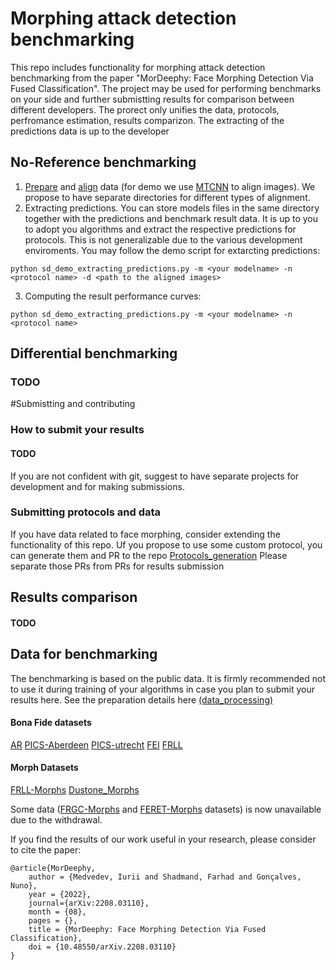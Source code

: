 # Morphing attack detection benchmarking

This repo includes functionality for morphing attack detection benchmarking from the paper "MorDeephy: Face Morphing Detection Via Fused Classification".
The project may be used for performing benchmarks on your side and further submistting results for comparison between different developers.
The prorect only unifies the data, protocols, perfromance estimation, results comparizon. 
The extracting of the predictions data is up to the developer

## No-Reference benchmarking

1. [Prepare](./tree/master/face_morphing_benchmark) and [align](./align_protocol_insf.py) data (for demo we use [MTCNN](https://github.com/ipazc/mtcnn) to align images).
We propose to have separate directories for different types of alignment.
2. Extracting predictions. You can store models files in the same directory together with the predictions and benchmark result data. It is up to you to adopt you algorithms and extract the respective predictions for protocols. This is not generalizable due to the various development enviroments. You may follow the demo script for extarcting predictions:
```
python sd_demo_extracting_predictions.py -m <your modelname> -n <protocol name> -d <path to the aligned images>
```
3. Computing the result performance curves:
```
python sd_demo_extracting_predictions.py -m <your modelname> -n <protocol name> 
```
 

## Differential benchmarking
### TODO


#Submistting and contributing
### How to submit your results
#### TODO
If you are not confident with git, suggest to have separate projects for development and for making submissions.


### Submitting protocols and data
If you have data related to face morphing, consider extending the functionality of this repo.
Uf you propose to use some custom protocol, you can generate them and PR to the repo [Protocols_generation](./tree/master/face_morphing_benchmark)
Please separate those PRs from PRs for results submission 

## Results comparison
#### TODO


## Data for benchmarking

The benchmarking is based on the public data. 
It is firmly recommended not to use it during training of your algorithms in case you plan to submit your results here. 
See the preparation details here [(data_processing)](./face_morphing_benchmark)
#### Bona Fide datasets
[AR](https://www2.ece.ohio-state.edu/~aleix/ARdatabase.html)
[PICS-Aberdeen](http://pics.stir.ac.uk/2D_face_sets.htm)
[PICS-utrecht](http://pics.stir.ac.uk/2D_face_sets.htm)
[FEI](https://fei.edu.br/~cet/facedatabase.html)
[FRLL](https://figshare.com/articles/dataset/Face_Research_Lab_London_Set/5047666)

#### Morph Datasets 
[FRLL-Morphs](https://www.idiap.ch/en/dataset/frll-morphs)
[Dustone_Morphs](https://www.linkedin.com/pulse/new-face-morphing-dataset-vulnerability-research-ted-dunstone/)

Some data ([FRGC-Morphs](https://www.idiap.ch/en/dataset/frgc-morphs) and [FERET-Morphs](https://www.idiap.ch/en/dataset/feret-morphs) datasets) is now unavailable due to the withdrawal.

If you find the results of our work useful in your research, please consider to cite the paper:

```
@article{MorDeephy,
    author = {Medvedev, Iurii and Shadmand, Farhad and Gonçalves, Nuno},
    year = {2022},
    journal={arXiv:2208.03110},
    month = {08},
    pages = {},
    title = {MorDeephy: Face Morphing Detection Via Fused Classification},
    doi = {10.48550/arXiv.2208.03110}
}
```